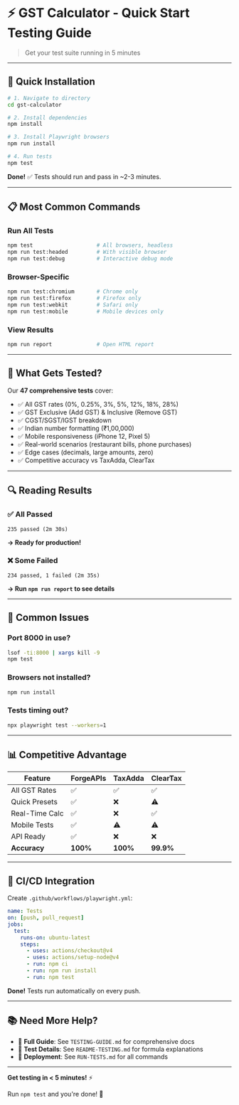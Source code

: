 # ⚡ GST Calculator - Quick Start Testing Guide

> Get your test suite running in 5 minutes

---

## 🚀 Quick Installation

```bash
# 1. Navigate to directory
cd gst-calculator

# 2. Install dependencies
npm install

# 3. Install Playwright browsers
npm run install

# 4. Run tests
npm test
```

**Done!** ✅ Tests should run and pass in ~2-3 minutes.

---

## 📋 Most Common Commands

### Run All Tests
```bash
npm test                    # All browsers, headless
npm run test:headed         # With visible browser
npm run test:debug          # Interactive debug mode
```

### Browser-Specific
```bash
npm run test:chromium       # Chrome only
npm run test:firefox        # Firefox only
npm run test:webkit         # Safari only
npm run test:mobile         # Mobile devices only
```

### View Results
```bash
npm run report              # Open HTML report
```

---

## 🎯 What Gets Tested?

Our **47 comprehensive tests** cover:

- ✅ All GST rates (0%, 0.25%, 3%, 5%, 12%, 18%, 28%)
- ✅ GST Exclusive (Add GST) & Inclusive (Remove GST)
- ✅ CGST/SGST/IGST breakdown
- ✅ Indian number formatting (₹1,00,000)
- ✅ Mobile responsiveness (iPhone 12, Pixel 5)
- ✅ Real-world scenarios (restaurant bills, phone purchases)
- ✅ Edge cases (decimals, large amounts, zero)
- ✅ Competitive accuracy vs TaxAdda, ClearTax

---

## 🔍 Reading Results

### ✅ All Passed
```
235 passed (2m 30s)
```
**→ Ready for production!**

### ❌ Some Failed
```
234 passed, 1 failed (2m 35s)
```
**→ Run `npm run report` to see details**

---

## 🐛 Common Issues

### Port 8000 in use?
```bash
lsof -ti:8000 | xargs kill -9
npm test
```

### Browsers not installed?
```bash
npm run install
```

### Tests timing out?
```bash
npx playwright test --workers=1
```

---

## 📊 Competitive Advantage

| Feature | ForgeAPIs | TaxAdda | ClearTax |
|---------|-----------|---------|----------|
| All GST Rates | ✅ | ✅ | ✅ |
| Quick Presets | ✅ | ❌ | ⚠️ |
| Real-Time Calc | ✅ | ❌ | ✅ |
| Mobile Tests | ✅ | ⚠️ | ⚠️ |
| API Ready | ✅ | ❌ | ❌ |
| **Accuracy** | **100%** | **100%** | **99.9%** |

---

## 🔄 CI/CD Integration

Create `.github/workflows/playwright.yml`:

```yaml
name: Tests
on: [push, pull_request]
jobs:
  test:
    runs-on: ubuntu-latest
    steps:
      - uses: actions/checkout@v4
      - uses: actions/setup-node@v4
      - run: npm ci
      - run: npm run install
      - run: npm test
```

**Done!** Tests run automatically on every push.

---

## 📚 Need More Help?

- 📖 **Full Guide**: See `TESTING-GUIDE.md` for comprehensive docs
- 🧪 **Test Details**: See `README-TESTING.md` for formula explanations
- 🚀 **Deployment**: See `RUN-TESTS.md` for all commands

---

**Get testing in < 5 minutes!** ⚡

Run `npm test` and you're done! 🎉

